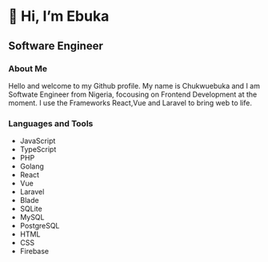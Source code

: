 # 👋 Hi, I’m Ebuka
<h2> Software Engineer</h2>
<div>
  <h3>About Me</h3>
Hello and welcome to my Github profile. My name is Chukwuebuka and I am Softwate Engineer from Nigeria, focousing on Frontend Development at the moment.
I use the Frameworks React,Vue and Laravel to bring web to life.
</div>
<div>
  <h3>Languages and Tools</h3>
  <span>
   <ul>
     <li>JavaScript</li>
      <li>TypeScript</li>
     <li>PHP</li>
     <li>Golang</li>
     <li>React</li>
     <li>Vue</li>
     <li>Laravel</li>
     <li>Blade</li>
     <li>SQLite</li>
     <li>MySQL</li>
     <li>PostgreSQL</li>
     <li>HTML</li>
     <li>CSS</li>
     <li>Firebase</li>
   </ul>

  </span>
</div>
